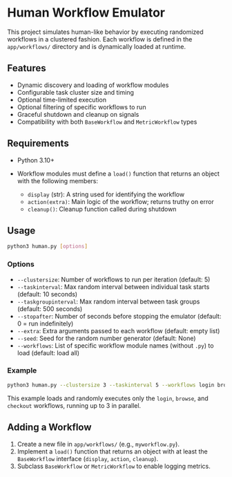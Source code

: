 # Human Workflow Emulator

This project simulates human-like behavior by executing randomized workflows in a clustered fashion. Each workflow is defined in the `app/workflows/` directory and is dynamically loaded at runtime.

## Features

* Dynamic discovery and loading of workflow modules
* Configurable task cluster size and timing
* Optional time-limited execution
* Optional filtering of specific workflows to run
* Graceful shutdown and cleanup on signals
* Compatibility with both `BaseWorkflow` and `MetricWorkflow` types

## Requirements

* Python 3.10+
* Workflow modules must define a `load()` function that returns an object with the following members:

  * `display` (str): A string used for identifying the workflow
  * `action(extra)`: Main logic of the workflow; returns truthy on error
  * `cleanup()`: Cleanup function called during shutdown 

## Usage

```bash
python3 human.py [options]
```

### Options

* `--clustersize`: Number of workflows to run per iteration (default: 5)
* `--taskinterval`: Max random interval between individual task starts (default: 10 seconds)
* `--taskgroupinterval`: Max random interval between task groups (default: 500 seconds)
* `--stopafter`: Number of seconds before stopping the emulator (default: 0 = run indefinitely)
* `--extra`: Extra arguments passed to each workflow (default: empty list)
* `--seed`: Seed for the random number generator (default: None)
* `--workflows`: List of specific workflow module names (without `.py`) to load (default: load all)

### Example

```bash
python3 human.py --clustersize 3 --taskinterval 5 --workflows login browse checkout
```

This example loads and randomly executes only the `login`, `browse`, and `checkout` workflows, running up to 3 in parallel.

## Adding a Workflow

1. Create a new file in `app/workflows/` (e.g., `myworkflow.py`).
2. Implement a `load()` function that returns an object with at least the `BaseWorkflow` interface (`display`, `action`, `cleanup`).
3. Subclass `BaseWorkflow` or `MetricWorkflow` to enable logging metrics.


